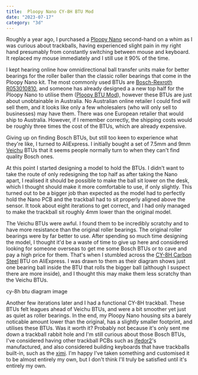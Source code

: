 ```yaml
---
title:  Ploopy Nano CY-8H BTU Mod
date: "2023-07-17"
category: "3d"
---
```


Roughly a year ago, I purchased a [Ploopy Nano](https://ploopy.co/nano-trackball) second-hand on a whim as I was curious about trackballs, having experienced slight pain in my right hand presumably from constantly switching between mouse and keyboard. It replaced my mouse immediately and I still use it 90% of the time.

I kept hearing online how omnidirectional ball transfer units make for better bearings for the roller baller than the classic roller bearings that come in the Ploopy Nano kit. The most commonly used BTUs are [Bosch-Rexroth R053010810](https://store.boschrexroth.com/apex/ccrz__ProductDetails?cclcl=en_US&seoid=Ball-Roll_R053010810&sku=R053010810), and someone has already designed a a new top half for the Ploopy Nano to utilise them ([Ploopy BTU Mod](https://github.com/gbrnt/ploopy-nano/tree/master/hardware/mechanicals-btu-mod)), however these BTUs are just about unobtainable in Australia. No Australian online retailer I could find will sell them, and it looks like only a few wholesalers (who will only sell to businesses) may have them. There was one European retailer that would ship to Australia. However, if I remember correctly, the shipping costs would be roughly three times the cost of the BTUs, which are already expensive.

Giving up on finding Bosch BTUs, but still too keen to experience what they're like, I turned to AliExpress. I initially bought a set of 7.5mm and 9mm [Veichu](https://www.aliexpress.com/item/1005003066404497.html) BTUs that it seems people normally turn to when they can't find quality Bosch ones.

At this point I started designing a model to hold the BTUs. I didn't want to take the route of only redesigning the top half as after taking the Nano apart, I realised it should be possible to make the ball sit lower on the desk, which I thought should make it more comfortable to use, if only slightly. This turned out to be a bigger job than expected as the model had to perfectly hold the Nano PCB and the trackball had to sit properly aligned above the sensor. It took about eight iterations to get correct, and I had only managed to make the trackball sit roughly 4mm lower than the original model.

The Veichu BTUs were awful. I found them to be incredibly scratchy and to have more resistance than the original roller bearings. The original roller bearings were by far better to use. After spending so much time designing the model, I thought it'd be a waste of time to give up here and considered looking for someone overseas to get me some Bosch BTUs or to cave and pay a high price for them. That's when I stumbled across the [CY-8H Carbon Steel](https://www.aliexpress.com/item/1005004782384210.html) BTU on AliExpress. I was drawn to them as their diagram shows just one bearing ball inside the BTU that rolls the bigger ball (although I suspect there are more inside), and I thought this may make them less scratchy than the Veichu BTUs.

cy-8h btu diagram image

Another few iterations later and I had a functional CY-8H trackball. These BTUs felt leagues ahead of Veichu BTUs, and were a bit smoother yet just as quiet as roller bearings. In the end, my Ploopy Nano housing sits a barely noticable amount lower than the original, has a slightly smaller footprint, and utilises these BTUs. Was it worth it? Probably not because it's only sent me down a trackball rabbit hole and I'm still curious about those Bosch BTUs, I've considered having other trackball PCBs such as [jfedor2](https://github.com/jfedor2/rp2040-pmw3360)'s manufactured, and also considered building keyboards that have trackballs built-in, such as the [ximi](https://fingerpunch.xyz/product/ximi/). I'm happy I've taken something and customised it to be almost entirely my own, but I don't think I'll truly be satisfied until it's entirely my own.
